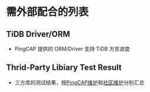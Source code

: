# 需外部配合的列表

## TiDB Driver/ORM
- PingCAP 提供的 ORM/Driver 支持 TiDB 方言进度

## Thrid-Party Libiary Test Result
- 三方库的测试结果，按[PingCAP维护](../12.%20Reference/1.%20Third-Praty%20Support/1.%20Supported%20By%20PingCAP.md)和[社区维护](../12.%20Reference/1.%20Third-Praty%20Support/2..%20Supported%20By%20Community.md)分别汇总
